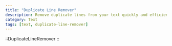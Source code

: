 ```yaml
---
title: "Duplicate Line Remover"
description: Remove duplicate lines from your text quickly and efficiently.
category: Text
tags: [text, duplicate-line-remover]
---
```


::DuplicateLineRemover
::
